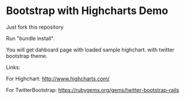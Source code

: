 Bootstrap with Highcharts Demo
==============================

Just fork this repository

Run "bundle install". 

You will get dahboard page with loaded sample highchart. with twitter bootstrap theme.

Links:

For Highchart: http://www.highcharts.com/ 

For TwitterBootstrap: https://rubygems.org/gems/twitter-bootstrap-rails 
